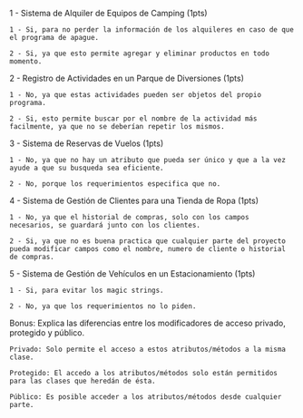 ﻿1 - Sistema de Alquiler de Equipos de Camping (1pts)

	1 - Si, para no perder la información de los alquileres en caso de que el programa de apague.

	2 - Si, ya que esto permite agregar y eliminar productos en todo momento.


2 - Registro de Actividades en un Parque de Diversiones (1pts)

	1 - No, ya que estas actividades pueden ser objetos del propio programa.

	2 - Si, esto permite buscar por el nombre de la actividad más facilmente, ya que no se deberían repetir los mismos.


3 - Sistema de Reservas de Vuelos (1pts)

	1 - No, ya que no hay un atributo que pueda ser único y que a la vez ayude a que su busqueda sea eficiente.

	2 - No, porque los requerimientos especifica que no.


4 - Sistema de Gestión de Clientes para una Tienda de Ropa (1pts)

	1 - No, ya que el historial de compras, solo con los campos necesarios, se guardará junto con los clientes.

	2 - Si, ya que no es buena practica que cualquier parte del proyecto pueda modificar campos como el nombre, numero de cliente o historial de compras.


5 - Sistema de Gestión de Vehículos en un Estacionamiento (1pts)

	1 - Si, para evitar los magic strings.
	
	2 - No, ya que los requerimientos no lo piden.


Bonus: Explica las diferencias entre los modificadores de acceso privado, protegido y público.

	Privado: Solo permite el acceso a estos atributos/métodos a la misma clase.

	Protegido: El accedo a los atributos/métodos solo están permitidos para las clases que heredán de ésta.

	Público: Es posible acceder a los atributos/métodos desde cualquier parte.